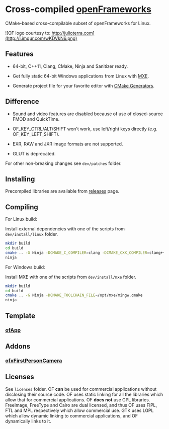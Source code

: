 Cross-compiled [openFrameworks][1]
==================================

CMake-based cross-compilable subset of openFrameworks for Linux.

![OF logo courtesy to: http://julioterra.com](http://i.imgur.com/wKDVkN6.png)


Features
--------

 - 64-bit, C++11, Clang, CMake, Ninja and Sanitizer ready.

 - Get fully static 64-bit Windows applications from Linux with [MXE][2].

 - Generate project file for your favorite editor with [CMake Generators][3].


Difference
----------

 - Sound and video features are disabled because of use of closed-source FMOD and QuickTime.

 - OF_KEY_CTRL/ALT/SHIFT won't work, use left/right keys directly (e.g. OF_KEY_LEFT_SHIFT).

 - EXR, RAW and JXR image formats are not supported.

 - GLUT is deprecated.

For other non-breaking changes see `dev/patches` folder.


Installing
----------

Precompiled libraries are available from [releases][4] page.


Compiling
---------

For Linux build:

Install external dependencies with one of the scripts from `dev/install/linux` folder.

```bash
mkdir build
cd build
cmake .. -G Ninja -DCMAKE_C_COMPILER=clang -DCMAKE_CXX_COMPILER=clang++
ninja
```

For Windows build:

Install MXE with one of the scripts from `dev/install/mxe` folder.

```bash
mkdir build
cd build
cmake .. -G Ninja -DCMAKE_TOOLCHAIN_FILE=/opt/mxe/mingw.cmake
ninja
```


Template
--------

### [ofApp][5]


Addons
------

### [ofxFirstPersonCamera][6]


Licenses
--------

See `licenses` folder. OF **can** be used for commercial applications without disclosing their source code. OF uses static linking for all the libraries which allow that for commercial applications. OF **does not** use GPL libraries. FreeImage, FreeType and Cairo are dual licensed, and thus OF uses FIPL, FTL and MPL respectively which allow commercial use. GTK uses LGPL which allow dynamic linking to commercial applications, and OF dynamically links to it.


  [1]: https://github.com/openframeworks/openFrameworks
  [2]: http://mxe.cc
  [3]: http://www.cmake.org/cmake/help/v3.0/manual/cmake-generators.7.html#extra-generators
  [4]: https://github.com/procedural/of/releases
  [5]: https://github.com/procedural/ofApp
  [6]: https://github.com/procedural/ofxFirstPersonCamera

